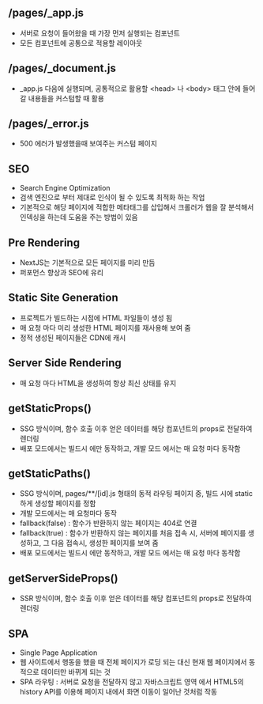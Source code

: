 ## /pages/\_app.js

-   서버로 요청이 들어왔을 때 가장 먼저 실행되는 컴포넌트
-   모든 컴포넌트에 공통으로 적용할 레이아웃

## /pages/\_document.js

-   \_app.js 다음에 실행되며, 공통적으로 활용할 \<head\> 나 \<body\> 태그 안에 들어갈 내용들을 커스텀할 때 활용

## /pages/\_error.js

-   500 에러가 발생했을때 보여주는 커스텀 페이지

## SEO

-   Search Engine Optimization
-   검색 엔진으로 부터 제대로 인식이 될 수 있도록 최적화 하는 작업
-   기본적으로 해당 페이지에 적합한 메타태그를 삽입해서 크롤러가 웹을 잘 분석해서 인덱싱을 하는데 도움을 주는 방법이 있음

## Pre Rendering

-   NextJS는 기본적으로 모든 페이지를 미리 만듬
-   퍼포먼스 향상과 SEO에 유리

## Static Site Generation

-   프로젝트가 빌드하는 시점에 HTML 파일들이 생성 됨
-   매 요청 마다 미리 생성한 HTML 페이지를 재사용해 보여 줌
-   정적 생성된 페이지들은 CDN에 캐시

## Server Side Rendering

-   매 요청 마다 HTML을 생성하여 항상 최신 상태를 유지

## getStaticProps()

-   SSG 방식이며, 함수 호출 이후 얻은 데이터를 해당 컴포넌트의 props로 전달하여 렌더링
-   배포 모드에서는 빌드시 에만 동작하고, 개발 모드 에서는 매 요청 마다 동작함

## getStaticPaths()

-   SSG 방식이며, pages/\*\*/[id].js 형태의 동적 라우팅 페이지 중, 빌드 시에 static 하게 생성할 페이지를 정함
-   개발 모드에서는 매 요청마다 동작
-   fallback(false) : 함수가 반환하지 않는 페이지는 404로 연결
-   fallback(true) : 함수가 반환하지 않는 페이지를 처음 접속 시, 서버에 페이지를 생성하고, 그 다음 접속시, 생성한 페이지를 보여 줌
-   배포 모드에서는 빌드시 에만 동작하고, 개발 모드 에서는 매 요청 마다 동작함

## getServerSideProps()

-   SSR 방식이며, 함수 호출 이후 얻은 데이터를 해당 컴포넌트의 props로 전달하여 렌더링

## SPA

-   Single Page Application
-   웹 사이트에서 행동을 했을 때 전체 페이지가 로딩 되는 대신 현재 웹 페이지에서 동적으로 데이터만 바뀌게 되는 것
-   SPA 라우팅 : 서버로 요청을 전달하지 않고 자바스크립트 영역 에서 HTML5의 history API를 이용해 페이지 내에서 화면 이동이 일어난 것처럼 작동
